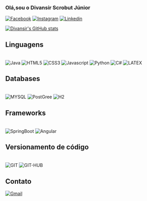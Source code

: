 ### Olá,sou o Divansir Scrobut Júnior
[![Facebook](https://img.shields.io/badge/Facebook-0866FF.svg?style=for-the-badge&logo=Facebook&logoColor=white)](https://www.facebook.com/junior.scrobut.2025)
[![Instagram](https://img.shields.io/badge/Instagram-FF0069.svg?style=for-the-badge&logo=Instagram&logoColor=white)](https://www.instagram.com/juniorscrobut?igsh=MWUzeDF3NDh0cXVvZA==)
[![Linkedin](https://img.shields.io/badge/linkedin-%230077B5.svg?style=for-the-badge&logo=linkedin&logoColor=white)](https://www.linkedin.com/in/divonsir-scrobut)

[![Divansir's GitHub stats](https://github-readme-stats.vercel.app/api?username=Divansir-Junior&show_icons=true&theme=dracula&cache_seconds=30)](https://github.com/Divansir-Junior)




## Linguagens 
<div style= "display : inline_block"> <br>
    <img align="center" alt="Java" src="https://img.shields.io/badge/Java-%23ED8B00.svg?style=for-the-badge&logo=openjdk&logoColor=white">
    <img align="center" alt="HTML5" src="https://img.shields.io/badge/HTML5-%23E34F26.svg?style=for-the-badge&logo=html5&logoColor=white">
    <img align="center" alt="CSS3" src="https://img.shields.io/badge/CSS3-%231572B6.svg?style=for-the-badge&logo=css3&logoColor=white">
    <img align="center" alt="Javascript" src="https://img.shields.io/badge/JavaScript-F7DF1E.svg?style=for-the-badge&logo=JavaScript&logoColor=black">
    <img align="center" alt="Python" src="https://img.shields.io/badge/Python-3776AB.svg?style=for-the-badge&logo=Python&logoColor=yellow">
    <img align="center" alt="C#" src="https://img.shields.io/badge/c++-%2300599C.svg?style=for-the-badge&logo=c%2B%2B&logoColor=white)">
    <img align="center" alt="LATEX" src=https://img.shields.io/badge/LaTeX-008080.svg?style=for-the-badge&logo=LaTeX&logoColor=white>
</div>

## Databases

<div style= "display : inline_block"> <br>
    <img align="center" alt="MYSQL" src="https://img.shields.io/badge/MySQL-4479A1.svg?style=for-the-badge&logo=MySQL&logoColor=white">
    <img align="center" alt ="PostGree" src="https://img.shields.io/badge/PostgreSQL-4169E1.svg?style=for-the-badge&logo=PostgreSQL&logoColor=white">
    <img align="center" alt ="H2" src="https://img.shields.io/badge/H2%20Database-09476B.svg?style=for-the-badge&logo=H2-Database&logoColor=white">

   
</div>

## Frameworks
<div style= "display : inline_block"> <br>
    <img align="center" alt="SpringBoot" src="https://img.shields.io/badge/Spring%20Boot-6DB33F.svg?style=for-the-badge&logo=Spring-Boot&logoColor=white">
    <img align="center" alt ="Angular" src="https://img.shields.io/badge/Angular-0F0F11.svg?style=for-the-badge&logo=Angular&logoColor=white">
</div>

## Versionamento de código
<div style= "display : inline_block"> <br>
    <img align="center" alt="GIT" src="https://img.shields.io/badge/git-%23F05033.svg?style=for-the-badge&logo=git&logoColor=white">
    <img align="center" alt ="GIT-HUB" src="https://img.shields.io/badge/github-%23121011.svg?style=for-the-badge&logo=github&logoColor=white">
</div> 

## Contato
[![Gmail](https://img.shields.io/badge/Gmail-EA4335.svg?style=for-the-badge&logo=Gmail&logoColor=white)](https://mail.google.com/mail/?view=cm&fs=1&to=scrobutj@gmail.com)

